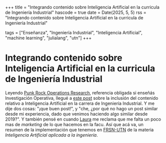 +++
title = "Integrando contenido sobre Inteligencia Artificial en la curricula de Ingeniería Industrial"
hascode = true
date = Date(2025, 5, 5)
rss = "Integrando contenido sobre Inteligencia Artificial en la curricula de Ingeniería Industrial"

tags = ["Enseñanza", "Ingeniería Industrial", "Inteligencia Artificial", "machine learning", "julialang", "utn"]
+++

# Integrando contenido sobre Inteligencia Artificial en la curricula de Ingeniería Industrial

Leyendo [Punk Rock Operations Research](https://punkrockor.com/), referencia obligada si enseñás Investigación Operativa, llegué a [este post](https://punkrockor.com/2025/05/02/artificial-intelligence-in-systems/) sobre la inclusión del contenido relativo a Inteligencia Artificial en la carrera de Ingeniería Industrial. Y me dije dos cosas: "¡que buen post!", y "che, ¿por qué no hago un post similar desde mi experiencia, dado que venimos haciendo algo similar desde 2019?". Y también pensé en cuando [Laura](https://ar.linkedin.com/in/laura-b%C3%A1rbaro-2b193761) me reclama que me falta un poco mas de _marketing_ de lo que hacemos en la facu. Así que acá va, un resumen de la implementación que tenemos en [FRSN-UTN](https://www.frsn.utn.edu.ar/) de la materia _Inteligencia Artificial aplicada a la ingeniería_.